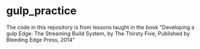 # gulp_practice
The code in this repository is from lessons taught in the book 
"Developing a gulp Edge: The Streaming Build System, by The Thirsty Five,  Published by Bleeding Edge Press, 2014"
